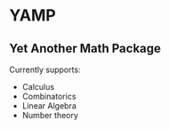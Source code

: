 # YAMP
## Yet Another Math Package
Currently supports:
* Calculus
* Combinatorics
* Linear Algebra
* Number theory
